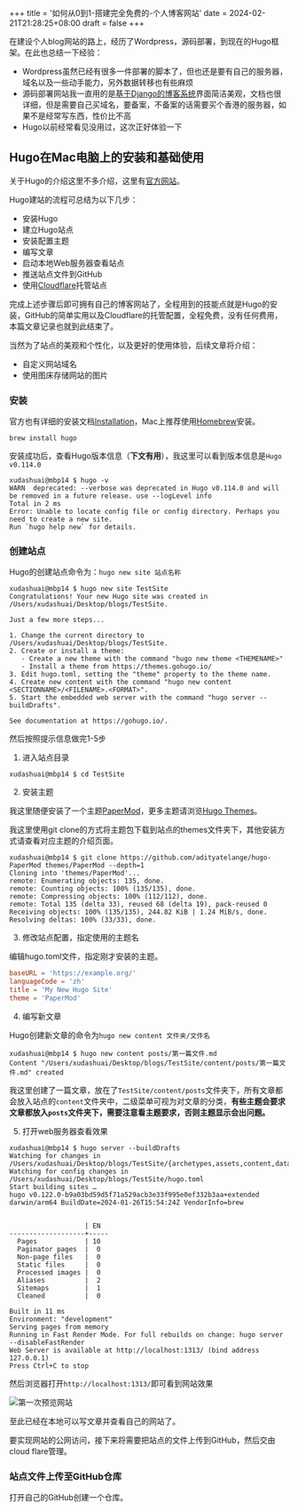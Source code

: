 +++
title = '如何从0到1-搭建完全免费的-个人博客网站'
date = 2024-02-21T21:28:25+08:00
draft = false
+++

在建设个人blog网站的路上，经历了Wordpress，源码部署，到现在的Hugo框架。在此也总结一下经验：
- Wordpress虽然已经有很多一件部署的脚本了，但也还是要有自己的服务器，域名以及一些动手能力，另外数据转移也有些麻烦
- 源码部署网站我一直用的是[基于Django的博客系统](https://github.com/liangliangyy/DjangoBlog)界面简洁美观，文档也很详细，但是需要自己买域名，要备案，不备案的话需要买个香港的服务器，如果不是经常写东西，性价比不高
- Hugo以前经常看见没用过，这次正好体验一下

## Hugo在Mac电脑上的安装和基础使用

关于Hugo的介绍这里不多介绍，这里有[官方网站](https://gohugo.io/)。

Hugo建站的流程可总结为以下几步：

- 安装Hugo
- 建立Hugo站点
- 安装配置主题
- 编写文章
- 启动本地Web服务器查看站点
- 推送站点文件到GitHub
- 使用[Cloudflare](https://www.cloudflare.com/)托管站点

完成上述步骤后即可拥有自己的博客网站了，全程用到的技能点就是Hugo的安装，GitHub的简单实用以及Cloudflare的托管配置，全程免费，没有任何费用，本篇文章记录也就到此结束了。

当然为了站点的美观和个性化，以及更好的使用体验，后续文章将介绍：

- 自定义网站域名
- 使用图床存储网站的图片

### 安装

官方也有详细的安装文档[Installation](https://gohugo.io/installation/)，Mac上推荐使用[Homebrew](https://brew.sh/)安装。

```shell
brew install hugo
```

安装成功后，查看Hugo版本信息（**下文有用**），我这里可以看到版本信息是`Hugo v0.114.0`

```shell
xudashuai@mbp14 $ hugo -v
WARN  deprecated: --verbose was deprecated in Hugo v0.114.0 and will be removed in a future release. use --logLevel info
Total in 2 ms
Error: Unable to locate config file or config directory. Perhaps you need to create a new site.
Run `hugo help new` for details.
```

### 创建站点

Hugo的创建站点命令为：`hugo new site 站点名称`

```shell
xudashuai@mbp14 $ hugo new site TestSite
Congratulations! Your new Hugo site was created in /Users/xudashuai/Desktop/blogs/TestSite.

Just a few more steps...

1. Change the current directory to /Users/xudashuai/Desktop/blogs/TestSite.
2. Create or install a theme:
   - Create a new theme with the command "hugo new theme <THEMENAME>"
   - Install a theme from https://themes.gohugo.io/
3. Edit hugo.toml, setting the "theme" property to the theme name.
4. Create new content with the command "hugo new content <SECTIONNAME>/<FILENAME>.<FORMAT>".
5. Start the embedded web server with the command "hugo server --buildDrafts".

See documentation at https://gohugo.io/.
```

然后按照提示信息做完1-5步

1. 进入站点目录

```shell
xudashuai@mbp14 $ cd TestSite
```

2. 安装主题

我这里随便安装了一个主题[PaperMod](https://github.com/adityatelange/hugo-PaperMod)，更多主题请浏览[Hugo Themes](https://themes.gohugo.io/)。

我这里使用git clone的方式将主题包下载到站点的themes文件夹下，其他安装方式请查看对应主题的介绍页面。

```shell
xudashuai@mbp14 $ git clone https://github.com/adityatelange/hugo-PaperMod themes/PaperMod --depth=1
Cloning into 'themes/PaperMod'...
remote: Enumerating objects: 135, done.
remote: Counting objects: 100% (135/135), done.
remote: Compressing objects: 100% (112/112), done.
remote: Total 135 (delta 33), reused 68 (delta 19), pack-reused 0
Receiving objects: 100% (135/135), 244.82 KiB | 1.24 MiB/s, done.
Resolving deltas: 100% (33/33), done.
```

3. 修改站点配置，指定使用的主题名

编辑hugo.toml文件，指定刚才安装的主题。

```toml
baseURL = 'https://example.org/'
languageCode = 'zh'
title = 'My New Hugo Site'
theme = 'PaperMod'
```

4. 编写新文章

Hugo创建新文章的命令为`hugo new content 文件夹/文件名`

```shell
xudashuai@mbp14 $ hugo new content posts/第一篇文件.md 
Content "/Users/xudashuai/Desktop/blogs/TestSite/content/posts/第一篇文件.md" created
```

我这里创建了一篇文章，放在了`TestSite/content/posts`文件夹下，所有文章都会放入站点的`content`文件夹中，二级菜单可视为对文章的分类，**有些主题会要求文章都放入`posts`文件夹下，需要注意看主题要求，否则主题显示会出问题。**

5. 打开web服务器查看效果

```shell
xudashuai@mbp14 $ hugo server --buildDrafts
Watching for changes in /Users/xudashuai/Desktop/blogs/TestSite/{archetypes,assets,content,data,i18n,layouts,static,themes}
Watching for config changes in /Users/xudashuai/Desktop/blogs/TestSite/hugo.toml
Start building sites … 
hugo v0.122.0-b9a03bd59d5f71a529acb3e33f995e0ef332b3aa+extended darwin/arm64 BuildDate=2024-01-26T15:54:24Z VendorInfo=brew


                   | EN  
-------------------+-----
  Pages            | 10  
  Paginator pages  |  0  
  Non-page files   |  0  
  Static files     |  0  
  Processed images |  0  
  Aliases          |  2  
  Sitemaps         |  1  
  Cleaned          |  0  

Built in 11 ms
Environment: "development"
Serving pages from memory
Running in Fast Render Mode. For full rebuilds on change: hugo server --disableFastRender
Web Server is available at http://localhost:1313/ (bind address 127.0.0.1) 
Press Ctrl+C to stop
```

然后浏览器打开`http://localhost:1313/`即可看到网站效果

![第一次预览网站](https://minio.xudashuai.blog/blog/20240223000116.jpg)

至此已经在本地可以写文章并查看自己的网站了。

要实现网站的公网访问，接下来将需要把站点的文件上传到GitHub，然后交由cloud flare管理。

### 站点文件上传至GitHub仓库

打开自己的GitHub创建一个仓库。






